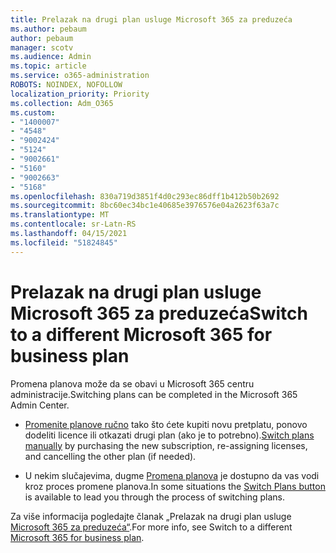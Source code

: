 ```yaml
---
title: Prelazak na drugi plan usluge Microsoft 365 za preduzeća
ms.author: pebaum
author: pebaum
manager: scotv
ms.audience: Admin
ms.topic: article
ms.service: o365-administration
ROBOTS: NOINDEX, NOFOLLOW
localization_priority: Priority
ms.collection: Adm_O365
ms.custom:
- "1400007"
- "4548"
- "9002424"
- "5124"
- "9002661"
- "5160"
- "9002663"
- "5168"
ms.openlocfilehash: 830a719d3851f4d0c293ec86dff1b412b50b2692
ms.sourcegitcommit: 8bc60ec34bc1e40685e3976576e04a2623f63a7c
ms.translationtype: MT
ms.contentlocale: sr-Latn-RS
ms.lasthandoff: 04/15/2021
ms.locfileid: "51824845"
---
```

# <a name="switch-to-a-different-microsoft-365-for-business-plan"></a><span data-ttu-id="d8d6d-102">Prelazak na drugi plan usluge Microsoft 365 za preduzeća</span><span class="sxs-lookup"><span data-stu-id="d8d6d-102">Switch to a different Microsoft 365 for business plan</span></span>

<span data-ttu-id="d8d6d-103">Promena planova može da se obavi u Microsoft 365 centru administracije.</span><span class="sxs-lookup"><span data-stu-id="d8d6d-103">Switching plans can be completed in the Microsoft 365 Admin Center.</span></span>

- <span data-ttu-id="d8d6d-104">[Promenite planove ručno](https://docs.microsoft.com/microsoft-365/commerce/subscriptions/switch-plans-manually) tako što ćete kupiti novu pretplatu, ponovo dodeliti licence ili otkazati drugi plan (ako je to potrebno).</span><span class="sxs-lookup"><span data-stu-id="d8d6d-104">[Switch plans manually](https://docs.microsoft.com/microsoft-365/commerce/subscriptions/switch-plans-manually) by purchasing the new subscription, re-assigning licenses, and cancelling the other plan (if needed).</span></span>

- <span data-ttu-id="d8d6d-105">U nekim slučajevima, dugme [Promena planova](https://docs.microsoft.com/microsoft-365/commerce/subscriptions/switch-to-a-different-plan#use-the-switch-plans-button) je dostupno da vas vodi kroz proces promene planova.</span><span class="sxs-lookup"><span data-stu-id="d8d6d-105">In some situations the [Switch Plans button](https://docs.microsoft.com/microsoft-365/commerce/subscriptions/switch-to-a-different-plan#use-the-switch-plans-button) is available to lead you through the process of switching plans.</span></span>

<span data-ttu-id="d8d6d-106">Za više informacija pogledajte članak „Prelazak na drugi plan usluge [Microsoft 365 za preduzeća“](https://docs.microsoft.com/microsoft-365/commerce/subscriptions/switch-to-a-different-plan).</span><span class="sxs-lookup"><span data-stu-id="d8d6d-106">For more info, see Switch to a different [Microsoft 365 for business plan](https://docs.microsoft.com/microsoft-365/commerce/subscriptions/switch-to-a-different-plan).</span></span>
